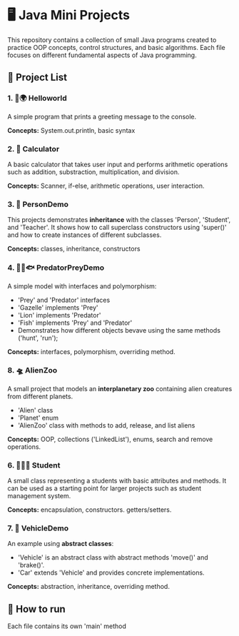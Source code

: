 # 🖥️ Java Mini Projects
This repository contains a collection of small Java programs created to practice OOP concepts, control structures, and basic algorithms.
Each file focuses on different fundamental aspects of Java programming.

## 📁 Project List

### 1. 👋🌍 Helloworld
A simple program that prints a greeting message to the console.

**Concepts:** System.out.println, basic syntax

### 2. 🧮 Calculator
A basic calculator that takes user input and performs arithmetic operations such as addition, substraction, multiplication, and division.

**Concepts:** Scanner, if-else, arithmetic operations, user interaction.

### 3. 👤 PersonDemo
This projects demonstrates **inheritance**  with the classes 'Person', 'Student', and 'Teacher'. It shows how to call superclass constructors using 'super()' and how to create instances of different subclasses.

**Concepts:** classes, inheritance, constructors


### 4. 🦌🦁🐟️ PredatorPreyDemo
A simple model with interfaces and polymorphism:

- 'Prey' and 'Predator' interfaces
- 'Gazelle' implements 'Prey'
- 'Lion' implements 'Predator'
- 'Fish' implements 'Prey' and 'Predator'
- Demonstrates how different objects bevave using the same methods ('hunt', 'run');

**Concepts:** interfaces, polymorphism, overriding method.

### 8. 🛸 AlienZoo  
A small project that models an **interplanetary zoo** containing alien creatures from different planets.  

- 'Alien' class  
- 'Planet' enum  
- 'AlienZoo' class with methods to add, release, and list aliens  

**Concepts:** OOP, collections ('LinkedList'), enums, search and remove operations.


### 6. 🧑🏻‍🎓 Student 
A small class representing a students with basic attributes and methods. It can be used as a starting point for larger projects such as student management system.

**Concepts:** encapsulation, constructors. getters/setters.

### 7. 🚗 VehicleDemo
An example using **abstract classes**:

- 'Vehicle' is an abstract class with abstract methods 'move()' and 'brake()'.
- 'Car' extends 'Vehicle' and provides concrete implementations.

**Concepts:** abstraction, inheritance, overriding method.

## 📌 How to run
Each file contains its own 'main' method


